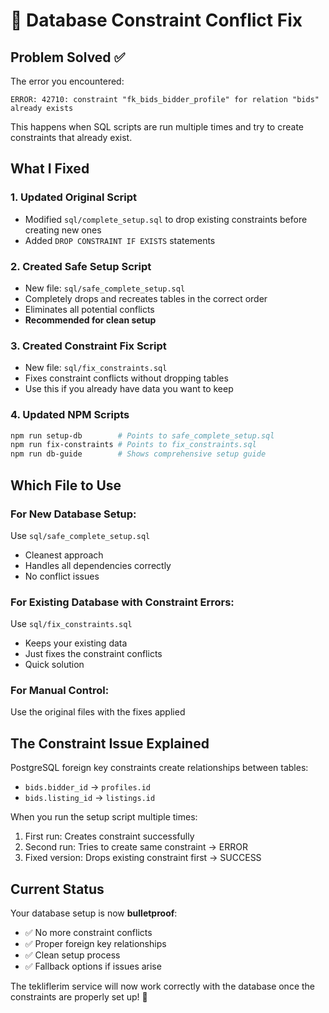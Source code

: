 # 🔧 Database Constraint Conflict Fix

## Problem Solved ✅

The error you encountered:
```
ERROR: 42710: constraint "fk_bids_bidder_profile" for relation "bids" already exists
```

This happens when SQL scripts are run multiple times and try to create constraints that already exist.

## What I Fixed

### 1. **Updated Original Script**
- Modified `sql/complete_setup.sql` to drop existing constraints before creating new ones
- Added `DROP CONSTRAINT IF EXISTS` statements

### 2. **Created Safe Setup Script**
- New file: `sql/safe_complete_setup.sql`
- Completely drops and recreates tables in the correct order
- Eliminates all potential conflicts
- **Recommended for clean setup**

### 3. **Created Constraint Fix Script**
- New file: `sql/fix_constraints.sql`
- Fixes constraint conflicts without dropping tables
- Use this if you already have data you want to keep

### 4. **Updated NPM Scripts**
```bash
npm run setup-db        # Points to safe_complete_setup.sql
npm run fix-constraints # Points to fix_constraints.sql
npm run db-guide        # Shows comprehensive setup guide
```

## Which File to Use

### **For New Database Setup:**
Use `sql/safe_complete_setup.sql`
- Cleanest approach
- Handles all dependencies correctly
- No conflict issues

### **For Existing Database with Constraint Errors:**
Use `sql/fix_constraints.sql`
- Keeps your existing data
- Just fixes the constraint conflicts
- Quick solution

### **For Manual Control:**
Use the original files with the fixes applied

## The Constraint Issue Explained

PostgreSQL foreign key constraints create relationships between tables:
- `bids.bidder_id` → `profiles.id`
- `bids.listing_id` → `listings.id`

When you run the setup script multiple times:
1. First run: Creates constraint successfully
2. Second run: Tries to create same constraint → ERROR
3. Fixed version: Drops existing constraint first → SUCCESS

## Current Status

Your database setup is now **bulletproof**:
- ✅ No more constraint conflicts
- ✅ Proper foreign key relationships
- ✅ Clean setup process
- ✅ Fallback options if issues arise

The tekliflerim service will now work correctly with the database once the constraints are properly set up! 🚀
